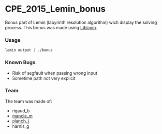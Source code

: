# CPE_2015_Lemin_bonus

Bonus part of Lemin (labyrinth resolution algorithm) wich display the solving process.
This bonus was made using [Liblapin](https://github.com/Damdoshi/LibLapin).

### Usage

`lemin output | ./bonus`

### Known Bugs

 * Risk of segfault when passing wrong input
 * Sometime path not very explicit 

### Team

The team was made of:
 * rigaud_b
 * [mancie_m](https://github.com/MeixDev)
 * [planch_j](http://github.com/plean)
 * harnis_g
